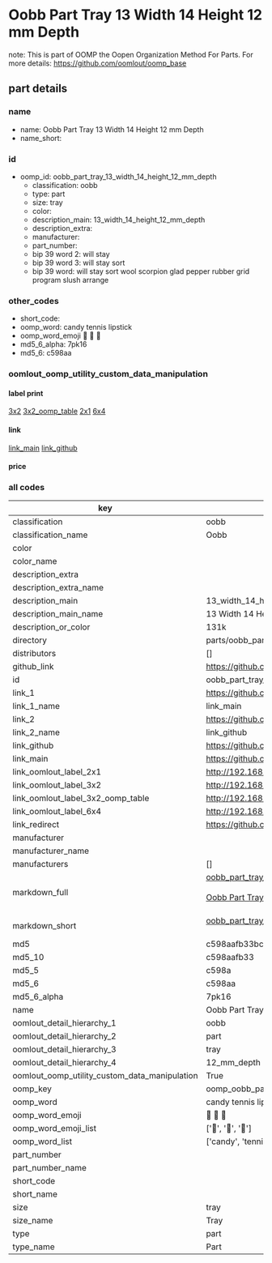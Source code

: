 # Oobb Part Tray 13 Width 14 Height 12 mm Depth  

note: This is part of OOMP the Oopen Organization Method For Parts. For more details: https://github.com/oomlout/oomp_base

##  part details
  







### name
* name: Oobb Part Tray 13 Width 14 Height 12 mm Depth
* name_short: 
### id
* oomp_id: oobb_part_tray_13_width_14_height_12_mm_depth
  * classification: oobb
  * type: part
  * size: tray
  * color: 
  * description_main: 13_width_14_height_12_mm_depth
  * description_extra: 
  * manufacturer: 
  * part_number: 
  * bip 39 word 2: will stay
  * bip 39 word 3: will stay sort
  * bip 39 word: will stay sort wool scorpion glad pepper rubber grid program slush arrange

### other_codes
* short_code: 
* oomp_word: candy tennis lipstick
* oomp_word_emoji :candy: :tennis: :lipstick:
* md5_6_alpha: 7pk16
* md5_6: c598aa






### oomlout_oomp_utility_custom_data_manipulation
#### label print
[3x2](http://192.168.1.245:1112/?label=oomp%207pk16)
[3x2_oomp_table](http://192.168.1.108:1112/?label=oomp%207pk16)
[2x1](http://192.168.1.242:1112/?label=oomp%207pk16)
[6x4](http://192.168.1.55:1112/?label=oomp%207pk16)    

#### link

[link_main](https://github.com/oomlout/oomlout_oomp_version_1_messy/tree/main/parts/oobb_part_tray_13_width_14_height_12_mm_depth) [link_github](https://github.com/oomlout/oomlout_oomp_version_1_messy/tree/main/parts/oobb_part_tray_13_width_14_height_12_mm_depth)                             

#### price







### all codes 
| key | value |  
| --- | --- |  
| classification | oobb |  
| classification_name | Oobb |  
| color |  |  
| color_name |  |  
| description_extra |  |  
| description_extra_name |  |  
| description_main | 13_width_14_height_12_mm_depth |  
| description_main_name | 13 Width 14 Height 12 mm Depth |  
| description_or_color | 131k |  
| directory | parts/oobb_part_tray_13_width_14_height_12_mm_depth |  
| distributors | [] |  
| github_link | https://github.com/oomlout/oomlout_oomp_part_src/tree/main/parts/oobb_part_tray_13_width_14_height_12_mm_depth |  
| id | oobb_part_tray_13_width_14_height_12_mm_depth |  
| link_1 | https://github.com/oomlout/oomlout_oomp_version_1_messy/tree/main/parts/oobb_part_tray_13_width_14_height_12_mm_depth |  
| link_1_name | link_main |  
| link_2 | https://github.com/oomlout/oomlout_oomp_version_1_messy/tree/main/parts/oobb_part_tray_13_width_14_height_12_mm_depth |  
| link_2_name | link_github |  
| link_github | https://github.com/oomlout/oomlout_oomp_version_1_messy/tree/main/parts/oobb_part_tray_13_width_14_height_12_mm_depth |  
| link_main | https://github.com/oomlout/oomlout_oomp_version_1_messy/tree/main/parts/oobb_part_tray_13_width_14_height_12_mm_depth |  
| link_oomlout_label_2x1 | http://192.168.1.242:1112/?label=oomp%207pk16 |  
| link_oomlout_label_3x2 | http://192.168.1.245:1112/?label=oomp%207pk16 |  
| link_oomlout_label_3x2_oomp_table | http://192.168.1.108:1112/?label=oomp%207pk16 |  
| link_oomlout_label_6x4 | http://192.168.1.55:1112/?label=oomp%207pk16 |  
| link_redirect | https://github.com/oomlout/oomlout_oomp_version_1_messy/tree/main/parts/oobb_part_tray_13_width_14_height_12_mm_depth |  
| manufacturer |  |  
| manufacturer_name |  |  
| manufacturers | [] |  
| markdown_full | [oobb_part_tray_13_width_14_height_12_mm_depth](none)<br>[](none)<br>[Oobb Part Tray 13 Width 14 Height 12 Mm Depth](none)<br><br> |  
| markdown_short | [oobb_part_tray_13_width_14_height_12_mm_depth](none)<br><br> |  
| md5 | c598aafb33bcd45d8a609fd59f353fd9 |  
| md5_10 | c598aafb33 |  
| md5_5 | c598a |  
| md5_6 | c598aa |  
| md5_6_alpha | 7pk16 |  
| name | Oobb Part Tray 13 Width 14 Height 12 mm Depth |  
| oomlout_detail_hierarchy_1 | oobb |  
| oomlout_detail_hierarchy_2 | part |  
| oomlout_detail_hierarchy_3 | tray |  
| oomlout_detail_hierarchy_4 | 12_mm_depth |  
| oomlout_oomp_utility_custom_data_manipulation | True |  
| oomp_key | oomp_oobb_part_tray_13_width_14_height_12_mm_depth |  
| oomp_word | candy tennis lipstick |  
| oomp_word_emoji | :candy: :tennis: :lipstick: |  
| oomp_word_emoji_list | [':candy:', ':tennis:', ':lipstick:'] |  
| oomp_word_list | ['candy', 'tennis', 'lipstick'] |  
| part_number |  |  
| part_number_name |  |  
| short_code |  |  
| short_name |  |  
| size | tray |  
| size_name | Tray |  
| type | part |  
| type_name | Part |  
